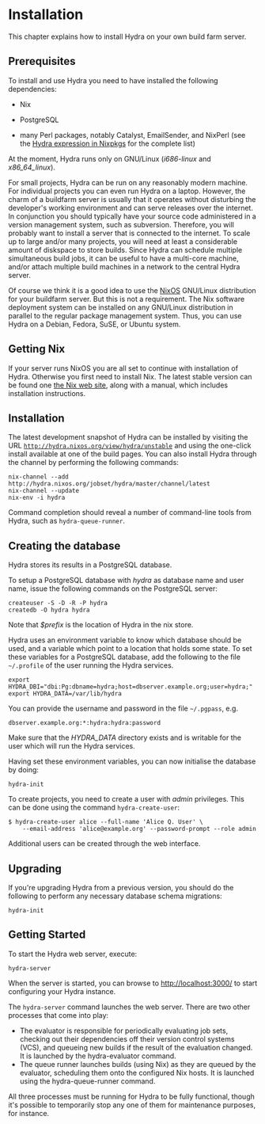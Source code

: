 Installation
============

This chapter explains how to install Hydra on your own build farm
server.

Prerequisites
-------------

To install and use Hydra you need to have installed the following
dependencies:

-   Nix

-   PostgreSQL

-   many Perl packages, notably Catalyst, EmailSender, and NixPerl (see
    the [Hydra expression in
    Nixpkgs](https://github.com/NixOS/hydra/blob/master/release.nix) for
    the complete list)

At the moment, Hydra runs only on GNU/Linux (*i686-linux* and
*x86\_64\_linux*).

For small projects, Hydra can be run on any reasonably modern machine.
For individual projects you can even run Hydra on a laptop. However, the
charm of a buildfarm server is usually that it operates without
disturbing the developer\'s working environment and can serve releases
over the internet. In conjunction you should typically have your source
code administered in a version management system, such as subversion.
Therefore, you will probably want to install a server that is connected
to the internet. To scale up to large and/or many projects, you will
need at least a considerable amount of diskspace to store builds. Since
Hydra can schedule multiple simultaneous build jobs, it can be useful to
have a multi-core machine, and/or attach multiple build machines in a
network to the central Hydra server.

Of course we think it is a good idea to use the
[NixOS](http://nixos.org/nixos) GNU/Linux distribution for your
buildfarm server. But this is not a requirement. The Nix software
deployment system can be installed on any GNU/Linux distribution in
parallel to the regular package management system. Thus, you can use
Hydra on a Debian, Fedora, SuSE, or Ubuntu system.

Getting Nix
-----------

If your server runs NixOS you are all set to continue with installation
of Hydra. Otherwise you first need to install Nix. The latest stable
version can be found one [the Nix web
site](http://nixos.org/nix/download.html), along with a manual, which
includes installation instructions.

Installation
------------

The latest development snapshot of Hydra can be installed by visiting
the URL
[`http://hydra.nixos.org/view/hydra/unstable`](http://hydra.nixos.org/view/hydra/unstable)
and using the one-click install available at one of the build pages. You
can also install Hydra through the channel by performing the following
commands:

    nix-channel --add http://hydra.nixos.org/jobset/hydra/master/channel/latest
    nix-channel --update
    nix-env -i hydra

Command completion should reveal a number of command-line tools from
Hydra, such as `hydra-queue-runner`.

Creating the database
---------------------

Hydra stores its results in a PostgreSQL database.

To setup a PostgreSQL database with *hydra* as database name and user
name, issue the following commands on the PostgreSQL server:

```console
createuser -S -D -R -P hydra
createdb -O hydra hydra
```

Note that *\$prefix* is the location of Hydra in the nix store.

Hydra uses an environment variable to know which database should be
used, and a variable which point to a location that holds some state. To
set these variables for a PostgreSQL database, add the following to the
file `~/.profile` of the user running the Hydra services.

```console
export HYDRA_DBI="dbi:Pg:dbname=hydra;host=dbserver.example.org;user=hydra;"
export HYDRA_DATA=/var/lib/hydra
```

You can provide the username and password in the file `~/.pgpass`, e.g.

```
dbserver.example.org:*:hydra:hydra:password
```

Make sure that the *HYDRA\_DATA* directory exists and is writable for
the user which will run the Hydra services.

Having set these environment variables, you can now initialise the
database by doing:

```console
hydra-init
```

To create projects, you need to create a user with *admin* privileges.
This can be done using the command `hydra-create-user`:

```console
$ hydra-create-user alice --full-name 'Alice Q. User' \
    --email-address 'alice@example.org' --password-prompt --role admin
```

Additional users can be created through the web interface.

Upgrading
---------

If you\'re upgrading Hydra from a previous version, you should do the
following to perform any necessary database schema migrations:

```console
hydra-init
```

Getting Started
---------------

To start the Hydra web server, execute:

```console
hydra-server
```

When the server is started, you can browse to [http://localhost:3000/]()
to start configuring your Hydra instance.

The `hydra-server` command launches the web server. There are two other
processes that come into play:

-   The
    evaluator
    is responsible for periodically evaluating job sets, checking out
    their dependencies off their version control systems (VCS), and
    queueing new builds if the result of the evaluation changed. It is
    launched by the
    hydra-evaluator
    command.
-   The
    queue runner
    launches builds (using Nix) as they are queued by the evaluator,
    scheduling them onto the configured Nix hosts. It is launched using
    the
    hydra-queue-runner
    command.

All three processes must be running for Hydra to be fully functional,
though it\'s possible to temporarily stop any one of them for
maintenance purposes, for instance.

